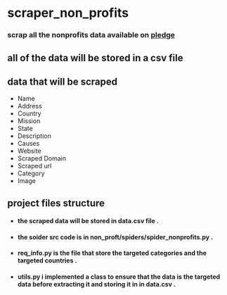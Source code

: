 # scraper_non_profits

### scrap all the nonprofits data available on [pledge](https://www.pledge.to/organizations)
## all of the data will be stored in a csv file

## data that will be scraped 
-  Name 
-  Address
-  Country
-  Mission
-  State
-  Description
-  Causes
-  Website
-  Scraped Domain 
-  Scraped url
-  Category
-  Image 

## project files structure 
- #### the scraped data will be stored in data.csv file .
- #### the soider src code is in non_proft/spiders/spider_nonprofits.py . 
- #### req_info.py  is the file that store the targeted categories and the targeted countries .
- #### utils.py i implemented a class to ensure that the data is the targeted data before extracting it and    storing it in in data.csv .

